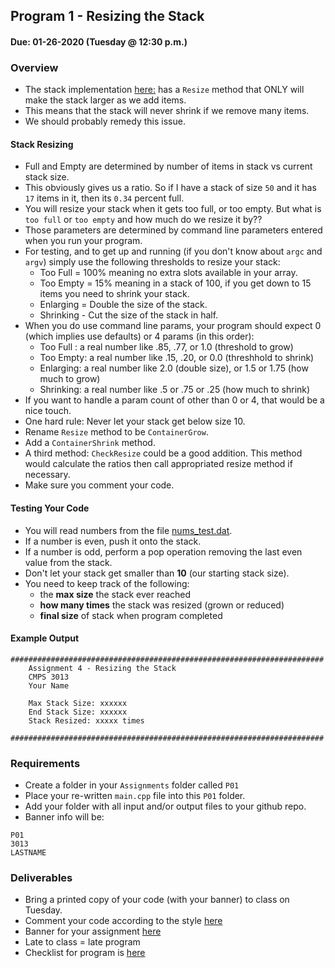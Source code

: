 ## Program 1 - Resizing the Stack
#### Due: 01-26-2020 (Tuesday @ 12:30 p.m.)

### Overview

- The stack implementation [here:](../../Lectures/01-ArrayBasedStack/main.cpp) has a `Resize` method that ONLY will make the stack larger as we add items. 
- This means that the stack will never shrink if we remove many items. 
- We should probably remedy this issue.

#### Stack Resizing

- Full and Empty are determined by number of items in stack vs current stack size.
- This obviously gives us a ratio. So if I have a stack of size `50` and it has `17` items in it, then its `0.34` percent full. 
- You will resize your stack when it gets too full, or too empty. But what is `too full` or `too empty` and how much do we resize it by??
- Those parameters are determined by command line parameters entered when you run your program. 
- For testing, and to get up and running (if you don't know about `argc` and `argv`) simply use the following thresholds to resize your stack:
  - Too Full = 100% meaning no extra slots available in your array. 
  - Too Empty = 15% meaning in a stack of 100, if you get down to 15 items you need to shrink your stack.
  - Enlarging = Double the size of the stack.
  - Shrinking - Cut the size of the stack in half. 
- When you do use command line params, your program should expect 0 (which implies use defaults) or 4 params (in this order):
  - Too Full : a real number like .85, .77,  or 1.0  (threshold to grow)
  - Too Empty: a real number like .15, .20, or 0.0  (threshhold to shrink)
  - Enlarging: a real number like 2.0 (double size), or 1.5 or 1.75 (how much to grow)
  - Shrinking: a real number like .5 or .75 or .25  (how much to shrink)
- If you want to handle a param count of other than 0 or 4, that would be a nice touch. 
- One hard rule: Never let your stack get below size 10.
- Rename `Resize` method to be `ContainerGrow`.
- Add a `ContainerShrink` method.
- A third method: `CheckResize` could be a good addition. This method would calculate the ratios then call appropriated resize method if necessary. 
- Make sure you comment your code.

#### Testing Your Code

- You will read numbers from the file [nums_test.dat](./nums_test.dat).
- If a number is even, push it onto the stack. 
- If a number is odd, perform a pop operation removing the last even value from the stack. 
- Don't let your stack get smaller than **10** (our starting stack size).
- You need to keep track of the following:
  - the **max size** the stack ever reached
  - **how many times** the stack was resized (grown or reduced)
  - **final size** of stack when program completed


#### Example Output

```
######################################################################
    Assignment 4 - Resizing the Stack
    CMPS 3013
    Your Name

    Max Stack Size: xxxxxx
    End Stack Size: xxxxxx
    Stack Resized: xxxxx times

######################################################################
```

### Requirements

- Create a folder in your `Assignments` folder called `P01` 
- Place your re-written `main.cpp` file into this `P01` folder.
- Add your folder with all input and/or output files to your github repo.
- Banner info will be:

```
P01
3013
LASTNAME
```

### Deliverables

- Bring a printed copy of your code (with your banner) to class on Tuesday.
- Comment your code according to the style [here](../../Resources/01-Comments/README.md)
- Banner for your assignment [here](../../Resources/02-Banner/README.md)
- Late to class = late program
- Checklist for program is [here](./checklist.md)